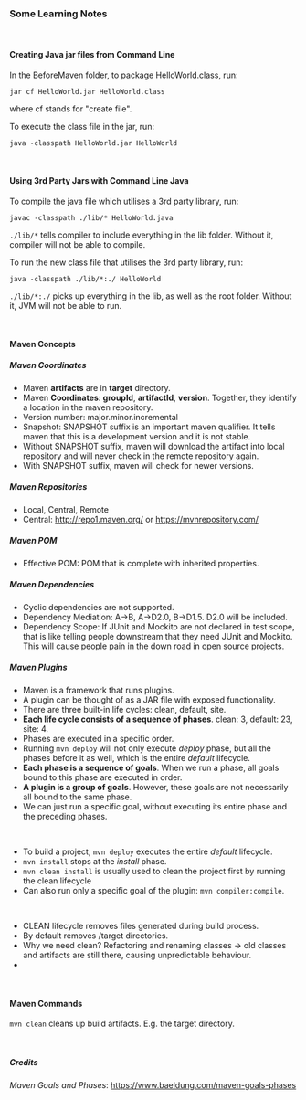 ### Some Learning Notes ###

&nbsp;

#### Creating Java jar files from Command Line ####

In the BeforeMaven folder, to package HelloWorld.class, run: 

`jar cf HelloWorld.jar HelloWorld.class`

where cf stands for "create file". 

To execute the class file in the jar, run: 

`java -classpath HelloWorld.jar HelloWorld`

&nbsp;

#### Using 3rd Party Jars with Command Line Java ####

To compile the java file which utilises a 3rd party library, 
run: 

`javac -classpath ./lib/* HelloWorld.java`

`./lib/*` tells compiler to include everything in the lib folder. Without it, compiler will not be able to compile.  

To run the new class file that utilises the 3rd party library, run:

`java -classpath ./lib/*:./ HelloWorld`

`./lib/*:./` picks up everything in the lib, as well as the root folder. Without it, JVM will not be able to run. 

&nbsp;

#### Maven Concepts ####

##### Maven Coordinates #####

* Maven **artifacts** are in **target** directory.
* Maven **Coordinates**: **groupId**, **artifactId**, **version**. Together, they identify a location in the maven repository. 
* Version number: major.minor.incremental
* Snapshot: SNAPSHOT suffix is an important maven qualifier. It tells maven that this is a development version 
and it is not stable. 
* Without SNAPSHOT suffix, maven will download the artifact into local repository and will never check in the remote 
repository again. 
* With SNAPSHOT suffix, maven will check for newer versions.

##### Maven Repositories #####
* Local, Central, Remote
* Central: http://repo1.maven.org/ or https://mvnrepository.com/

##### Maven POM #####
* Effective POM: POM that is complete with inherited properties. 

##### Maven Dependencies #####
* Cyclic dependencies are not supported. 
* Dependency Mediation: A->B, A->D2.0, B->D1.5. D2.0 will be included. 
* Dependency Scope: If JUnit and Mockito are not declared in test scope, that is like telling people downstream that they
need JUnit and Mockito. This will cause people pain in the down road in open source projects. 

##### Maven Plugins #####

* Maven is a framework that runs plugins. 
* A plugin can be thought of as a JAR file with exposed functionality. 
* There are three built-in life cycles: clean, default, site. 
* **Each life cycle consists of a sequence of phases**. clean: 3, default: 23, site: 4.
* Phases are executed in a specific order. 
* Running `mvn deploy` will not only execute _deploy_ phase, but all the phases before it as well, which is the entire 
_default_ lifecycle. 
* **Each phase is a sequence of goals**. When we run a phase, all goals bound to this phase are executed in order.
* **A plugin is a group of goals**. However, these goals are not necessarily all bound to the same phase.
* We can just run a specific goal, without executing its entire phase and the preceding phases. 

&nbsp;

* To build a project, `mvn deploy` executes the entire _default_ lifecycle.
* `mvn install` stops at the _install_ phase. 
* `mvn clean install` is usually used to clean the project first by running the clean lifecycle
* Can also run only a specific goal of the plugin: `mvn compiler:compile`.


&nbsp;

* CLEAN lifecycle removes files generated during build process. 
* By default removes /target directories. 
* Why we need clean? Refactoring and renaming classes -> old classes and artifacts are still there, causing unpredictable 
behaviour. 
* 

&nbsp;

#### Maven Commands ####

`mvn clean` cleans up build artifacts. E.g. the target directory. 



&nbsp;
&nbsp;

##### Credits #####
_Maven Goals and Phases_: https://www.baeldung.com/maven-goals-phases
